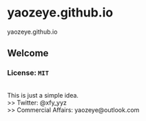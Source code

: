 # yaozeye.github.io
yaozeye.github.io
## Welcome
### License: ``MIT``
<br />
This is just a simple idea.
<br />
>> Twitter: @xfy_yyz
<br />
>> Commercial Affairs: yaozeye@outlook.com
<br />
